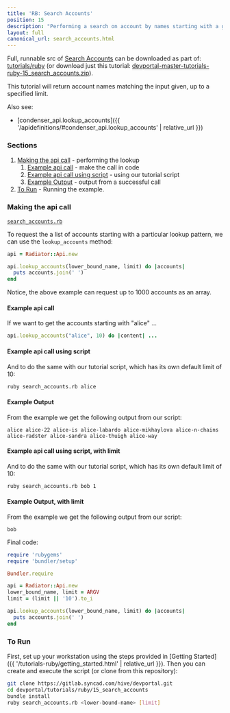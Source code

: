 ```yaml
---
title: 'RB: Search Accounts'
position: 15
description: "Performing a search on account by names starting with a given input."
layout: full
canonical_url: search_accounts.html
---
```

Full, runnable src of [Search Accounts](https://gitlab.syncad.com/hive/devportal/-/tree/master/tutorials/ruby/15_search_accounts) can be downloaded as part of: [tutorials/ruby](https://gitlab.syncad.com/hive/devportal/-/tree/master/tutorials/ruby) (or download just this tutorial: [devportal-master-tutorials-ruby-15_search_accounts.zip](https://gitlab.syncad.com/hive/devportal/-/archive/master/devportal-master.zip?path=tutorials/ruby/15_search_accounts)).

This tutorial will return account names matching the input given, up to a specified limit.

Also see:
* [condenser_api.lookup_accounts]({{ '/apidefinitions/#condenser_api.lookup_accounts' | relative_url }})

### Sections

1. [Making the api call](#making-the-api-call) - performing the lookup
    1. [Example api call](#example-api-call) - make the call in code
    1. [Example api call using script](#example-api-call-using-script) - using our tutorial script
    1. [Example Output](#example-output) - output from a successful call
1. [To Run](#to-run) - Running the example.

### Making the api call

[`search_accounts.rb`](https://gitlab.syncad.com/hive/devportal/-/blob/master/tutorials/ruby/15_search_accounts/search_accounts.rb)

To request the a list of accounts starting with a particular lookup pattern, we can use the `lookup_accounts` method:

```ruby
api = Radiator::Api.new

api.lookup_accounts(lower_bound_name, limit) do |accounts|
  puts accounts.join(' ')
end
```

Notice, the above example can request up to 1000 accounts as an array.

#### Example api call

If we want to get the accounts starting with "alice" ...

```ruby
api.lookup_accounts("alice", 10) do |content| ...
```

#### Example api call using script

And to do the same with our tutorial script, which has its own default limit of 10:

```bash
ruby search_accounts.rb alice
```

#### Example Output

From the example we get the following output from our script:

```
alice alice-22 alice-is alice-labardo alice-mikhaylova alice-n-chains alice-radster alice-sandra alice-thuigh alice-way
```

#### Example api call using script, with limit

And to do the same with our tutorial script, which has its own default limit of 10:

```bash
ruby search_accounts.rb bob 1
```

#### Example Output, with limit

From the example we get the following output from our script:

```
bob
```

Final code:

```ruby
require 'rubygems'
require 'bundler/setup'

Bundler.require

api = Radiator::Api.new
lower_bound_name, limit = ARGV
limit = (limit || '10').to_i

api.lookup_accounts(lower_bound_name, limit) do |accounts|
  puts accounts.join(' ')
end

```

### To Run

First, set up your workstation using the steps provided in [Getting Started]({{ '/tutorials-ruby/getting_started.html' | relative_url }}).  Then you can create and execute the script (or clone from this repository):

```bash
git clone https://gitlab.syncad.com/hive/devportal.git
cd devportal/tutorials/ruby/15_search_accounts
bundle install
ruby search_accounts.rb <lower-bound-name> [limit]
```
